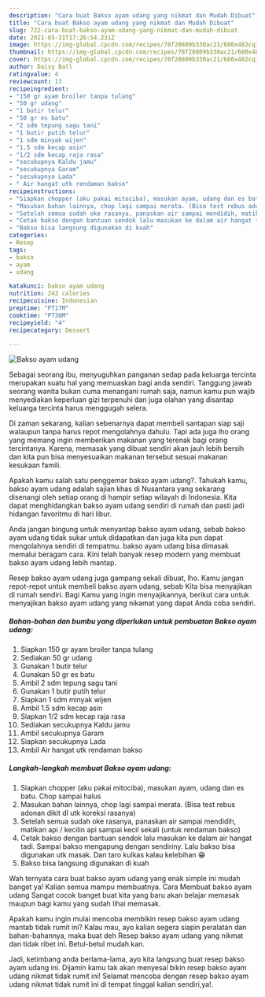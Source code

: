 ```yaml
---
description: "Cara buat Bakso ayam udang yang nikmat dan Mudah Dibuat"
title: "Cara buat Bakso ayam udang yang nikmat dan Mudah Dibuat"
slug: 722-cara-buat-bakso-ayam-udang-yang-nikmat-dan-mudah-dibuat
date: 2021-05-31T17:26:54.231Z
image: https://img-global.cpcdn.com/recipes/78f20809b330ac21/680x482cq70/bakso-ayam-udang-foto-resep-utama.jpg
thumbnail: https://img-global.cpcdn.com/recipes/78f20809b330ac21/680x482cq70/bakso-ayam-udang-foto-resep-utama.jpg
cover: https://img-global.cpcdn.com/recipes/78f20809b330ac21/680x482cq70/bakso-ayam-udang-foto-resep-utama.jpg
author: Daisy Ball
ratingvalue: 4
reviewcount: 13
recipeingredient:
- "150 gr ayam broiler tanpa tulang"
- "50 gr udang"
- "1 butir telur"
- "50 gr es batu"
- "2 sdm tepung sagu tani"
- "1 butir putih telur"
- "1 sdm minyak wijen"
- "1.5 sdm kecap asin"
- "1/2 sdm kecap raja rasa"
- "secukupnya Kaldu jamu"
- "secukupnya Garam"
- "secukupnya Lada"
- " Air hangat utk rendaman bakso"
recipeinstructions:
- "Siapkan chopper (aku pakai mitociba), masukan ayam, udang dan es batu. Chop sampai halus"
- "Masukan bahan lainnya, chop lagi sampai merata. (Bisa test rebus adonan dikit dl utk koreksi rasanya)"
- "Setelah semua sudah oke rasanya, panaskan air sampai mendidih, matikan api / kecilin api sampai kecil sekali (untuk rendaman bakso)"
- "Cetak bakso dengan bantuan sendok lalu masukan ke dalam air hangat tadi. Sampai bakso mengapung dengan sendiriny. Lalu bakso bisa digunakan utk masak. Dan taro kulkas kalau kelebihan 😁"
- "Bakso bisa langsung digunakan di kuah"
categories:
- Resep
tags:
- bakso
- ayam
- udang

katakunci: bakso ayam udang 
nutrition: 243 calories
recipecuisine: Indonesian
preptime: "PT17M"
cooktime: "PT30M"
recipeyield: "4"
recipecategory: Dessert

---
```



![Bakso ayam udang](https://img-global.cpcdn.com/recipes/78f20809b330ac21/680x482cq70/bakso-ayam-udang-foto-resep-utama.jpg)

Sebagai seorang ibu, menyuguhkan panganan sedap pada keluarga tercinta merupakan suatu hal yang memuaskan bagi anda sendiri. Tanggung jawab seorang  wanita bukan cuma menangani rumah saja, namun kamu pun wajib menyediakan keperluan gizi terpenuhi dan juga olahan yang disantap keluarga tercinta harus menggugah selera.

Di zaman  sekarang, kalian sebenarnya dapat membeli santapan siap saji walaupun tanpa harus repot mengolahnya dahulu. Tapi ada juga lho orang yang memang ingin memberikan makanan yang terenak bagi orang tercintanya. Karena, memasak yang dibuat sendiri akan jauh lebih bersih dan kita pun bisa menyesuaikan makanan tersebut sesuai makanan kesukaan famili. 



Apakah kamu salah satu penggemar bakso ayam udang?. Tahukah kamu, bakso ayam udang adalah sajian khas di Nusantara yang sekarang disenangi oleh setiap orang di hampir setiap wilayah di Indonesia. Kita dapat menghidangkan bakso ayam udang sendiri di rumah dan pasti jadi hidangan favoritmu di hari libur.

Anda jangan bingung untuk menyantap bakso ayam udang, sebab bakso ayam udang tidak sukar untuk didapatkan dan juga kita pun dapat mengolahnya sendiri di tempatmu. bakso ayam udang bisa dimasak memalui beragam cara. Kini telah banyak resep modern yang membuat bakso ayam udang lebih mantap.

Resep bakso ayam udang juga gampang sekali dibuat, lho. Kamu jangan repot-repot untuk membeli bakso ayam udang, sebab Kita bisa menyajikan di rumah sendiri. Bagi Kamu yang ingin menyajikannya, berikut cara untuk menyajikan bakso ayam udang yang nikamat yang dapat Anda coba sendiri.

<!--inarticleads1-->

##### Bahan-bahan dan bumbu yang diperlukan untuk pembuatan Bakso ayam udang:

1. Siapkan 150 gr ayam broiler tanpa tulang
1. Sediakan 50 gr udang
1. Gunakan 1 butir telur
1. Gunakan 50 gr es batu
1. Ambil 2 sdm tepung sagu tani
1. Gunakan 1 butir putih telur
1. Siapkan 1 sdm minyak wijen
1. Ambil 1.5 sdm kecap asin
1. Siapkan 1/2 sdm kecap raja rasa
1. Sediakan secukupnya Kaldu jamu
1. Ambil secukupnya Garam
1. Siapkan secukupnya Lada
1. Ambil  Air hangat utk rendaman bakso




<!--inarticleads2-->

##### Langkah-langkah membuat Bakso ayam udang:

1. Siapkan chopper (aku pakai mitociba), masukan ayam, udang dan es batu. Chop sampai halus
1. Masukan bahan lainnya, chop lagi sampai merata. (Bisa test rebus adonan dikit dl utk koreksi rasanya)
1. Setelah semua sudah oke rasanya, panaskan air sampai mendidih, matikan api / kecilin api sampai kecil sekali (untuk rendaman bakso)
1. Cetak bakso dengan bantuan sendok lalu masukan ke dalam air hangat tadi. Sampai bakso mengapung dengan sendiriny. Lalu bakso bisa digunakan utk masak. Dan taro kulkas kalau kelebihan 😁
1. Bakso bisa langsung digunakan di kuah




Wah ternyata cara buat bakso ayam udang yang enak simple ini mudah banget ya! Kalian semua mampu membuatnya. Cara Membuat bakso ayam udang Sangat cocok banget buat kita yang baru akan belajar memasak maupun bagi kamu yang sudah lihai memasak.

Apakah kamu ingin mulai mencoba membikin resep bakso ayam udang mantab tidak rumit ini? Kalau mau, ayo kalian segera siapin peralatan dan bahan-bahannya, maka buat deh Resep bakso ayam udang yang nikmat dan tidak ribet ini. Betul-betul mudah kan. 

Jadi, ketimbang anda berlama-lama, ayo kita langsung buat resep bakso ayam udang ini. Dijamin kamu tak akan menyesal bikin resep bakso ayam udang nikmat tidak rumit ini! Selamat mencoba dengan resep bakso ayam udang nikmat tidak rumit ini di tempat tinggal kalian sendiri,ya!.

